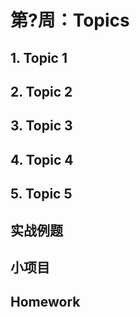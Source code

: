 # 第?周：Topics

## 1. Topic 1

## 2. Topic 2

## 3. Topic 3

## 4. Topic 4

## 5. Topic 5

## 实战例题

## 小项目

## Homework



